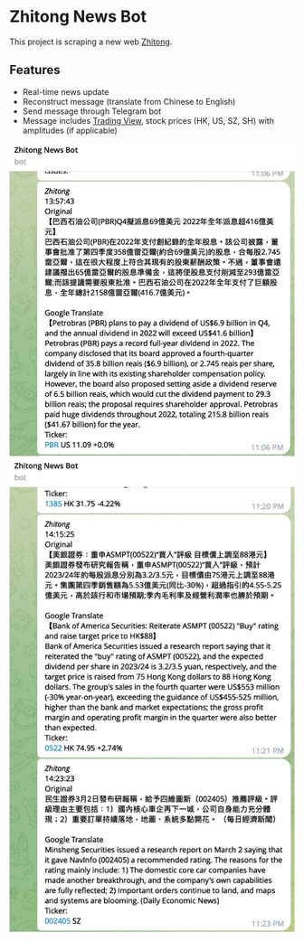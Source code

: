 # Zhitong News Bot
  This project is scraping a new web [Zhitong](https://www.zhitongcaijing.com/immediately.html?type=all).
  
## Features
  - Real-time news update
  - Reconstruct message (translate from Chinese to English)
  - Send message through Telegram bot
  - Message includes [Trading View](https://www.tradingview.com/chart/QwqMVIbu/), stock prices (HK, US, SZ, SH) with amplitudes (if applicable) 
  
![US](https://raw.githubusercontent.com/chrisyeungwc/Zhitong-News-Bot/main/US.jpeg)
![HK SZ](https://raw.githubusercontent.com/chrisyeungwc/Zhitong-News-Bot/main/HK%20SZ.jpeg)
